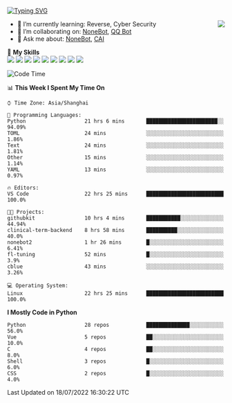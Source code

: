 [![Typing SVG](https://readme-typing-svg.herokuapp.com?size=25&duration=2500&color=8C43EA&vCenter=true&width=200&height=40&lines=Hi+there+%F0%9F%91%8B%F0%9F%8F%BB;I'm+yanyongyu)](https://git.io/typing-svg)

<a href="#">
  <img align="right" src="https://github-readme-stats.vercel.app/api?username=yanyongyu&count_private=true&show_icons=true&bg_color=15,f2f7fd,E0EAFC" />
</a>

- 🌱 I’m currently learning: Reverse, Cyber Security
- 👯 I’m collaborating on: [NoneBot](https://github.com/nonebot), [QQ Bot](https://github.com/Mrs4s/go-cqhttp)
- 💬 Ask me about: [NoneBot](https://github.com/nonebot), [CAI](https://github.com/cscs181/CAI)

🌟 **My Skills**  
![](https://img.shields.io/badge/-Python-3e74a2?style=flat-square&logo=Python&logoColor=fff)
![](https://img.shields.io/badge/-Node.js-339933?style=flat-square&logo=Node.js&logoColor=fff)
![](https://img.shields.io/badge/-Vue-4fc08d?style=flat-square&logo=Vue.js&logoColor=fff)
![](https://img.shields.io/badge/-React-2d98ce?style=flat-square&logo=React&logoColor=fff)
![](https://img.shields.io/badge/-Docker-2496ED?style=flat-square&logo=Docker&logoColor=fff)
![](https://img.shields.io/badge/-Linux-000000?style=flat-square&logo=Linux&logoColor=fff)
![](https://img.shields.io/badge/-MySQL-4479A1?style=flat-square&logo=MySQL&logoColor=fff)
![](https://img.shields.io/badge/-Redis-DC382D?style=flat-square&logo=Redis&logoColor=fff)
![](https://img.shields.io/badge/-MongoDB-47A248?style=flat-square&logo=MongoDB&logoColor=fff)

<!--START_SECTION:waka-->
![Code Time](http://img.shields.io/badge/Code%20Time-0%20secs-blue)

📊 **This Week I Spent My Time On** 

```text
⌚︎ Time Zone: Asia/Shanghai

💬 Programming Languages: 
Python                   21 hrs 6 mins       ███████████████████████░░   94.09% 
TOML                     24 mins             ░░░░░░░░░░░░░░░░░░░░░░░░░   1.86% 
Text                     24 mins             ░░░░░░░░░░░░░░░░░░░░░░░░░   1.81% 
Other                    15 mins             ░░░░░░░░░░░░░░░░░░░░░░░░░   1.14% 
YAML                     13 mins             ░░░░░░░░░░░░░░░░░░░░░░░░░   0.97%

🔥 Editors: 
VS Code                  22 hrs 25 mins      █████████████████████████   100.0%

🐱‍💻 Projects: 
githubkit                10 hrs 4 mins       ███████████░░░░░░░░░░░░░░   44.94% 
clinical-term-backend    8 hrs 58 mins       ██████████░░░░░░░░░░░░░░░   40.0% 
nonebot2                 1 hr 26 mins        █░░░░░░░░░░░░░░░░░░░░░░░░   6.41% 
fl-tuning                52 mins             █░░░░░░░░░░░░░░░░░░░░░░░░   3.9% 
cblue                    43 mins             ░░░░░░░░░░░░░░░░░░░░░░░░░   3.26%

💻 Operating System: 
Linux                    22 hrs 25 mins      █████████████████████████   100.0%

```

**I Mostly Code in Python** 

```text
Python                   28 repos            ██████████████░░░░░░░░░░░   56.0% 
Vue                      5 repos             ██░░░░░░░░░░░░░░░░░░░░░░░   10.0% 
C                        4 repos             ██░░░░░░░░░░░░░░░░░░░░░░░   8.0% 
Shell                    3 repos             █░░░░░░░░░░░░░░░░░░░░░░░░   6.0% 
CSS                      2 repos             █░░░░░░░░░░░░░░░░░░░░░░░░   4.0%

```



 Last Updated on 18/07/2022 16:30:22 UTC
<!--END_SECTION:waka-->
